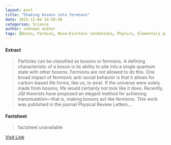 ```yaml
---
layout: post
title: "Shaking bosons into fermions"
date: 2015-12-04 14:50:49
categories: Science
author: unknown author
tags: [Boson, Fermion, Bose–Einstein condensate, Physics, Elementary particle, Matter, Quasiparticle, Electronic band structure, Mechanics, Applied and interdisciplinary physics, Condensed matter physics, Materials science, Condensed matter, Quantum mechanics, Chemistry, Physical chemistry, Nature, Particle physics, Theoretical physics, Physical universe, Physical sciences, Modern physics, Solid state engineering]
---
```



#### Extract
>Particles can be classified as bosons or fermions. A defining characteristic of a boson is its ability to pile into a single quantum state with other bosons. Fermions are not allowed to do this. One broad impact of fermionic anti-social behavior is that it allows for carbon-based life forms, like us, to exist. If the universe were solely made from bosons, life would certainly not look like it does. Recently, JQI theorists have proposed an elegant method for achieving transmutation—that is, making bosons act like fermions. This work was published in the journal Physical Review Letters....

#### Factsheet
>factsheet unavailable

[Visit Link](http://phys.org/news/2015-12-bosons-fermions.html)


